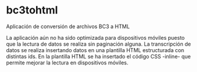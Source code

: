 # bc3tohtml
Aplicación de conversión de archivos BC3 a HTML

La aplicación aún no ha sido optimizada para dispositivos móviles puesto que la lectura de datos se realiza sin paginación alguna.
La transcripción de datos se realiza insertando datos en una plantilla HTML estructurada con distintas ids.
En la plantilla HTML se ha insertado el código CSS -inline- que permite mejorar la lectura en dispositivos móviles.
